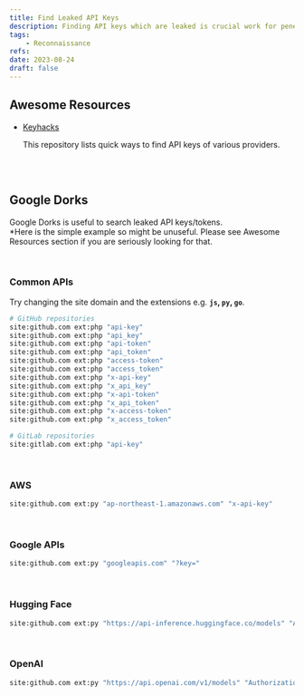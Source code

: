 ```yaml
---
title: Find Leaked API Keys
description: Finding API keys which are leaked is crucial work for penetration testing or bug bounty. If we found the API keys leaked, sensitive information is at risk of being stolen. So immediate actions must be taken.
tags:
    - Reconnaissance
refs:
date: 2023-08-24
draft: false
---
```


## Awesome Resources

- [Keyhacks](https://github.com/streaak/keyhacks)
    
    This repository lists quick ways to find API keys of various providers.

<br /><br />

## Google Dorks

Google Dorks is useful to search leaked API keys/tokens.  
*Here is the simple example so might be unuseful. Please see Awesome Resources section if you are seriously looking for that.

<br />

### Common APIs

Try changing the site domain and the extensions e.g. **`js`, `py`, `go`**.

```sh
# GitHub repositories
site:github.com ext:php "api-key"
site:github.com ext:php "api_key"
site:github.com ext:php "api-token"
site:github.com ext:php "api_token"
site:github.com ext:php "access-token"
site:github.com ext:php "access_token"
site:github.com ext:php "x-api-key"
site:github.com ext:php "x_api_key"
site:github.com ext:php "x-api-token"
site:github.com ext:php "x_api_token"
site:github.com ext:php "x-access-token"
site:github.com ext:php "x_access_token"

# GitLab repositories
site:gitlab.com ext:php "api-key"
```

<br />

### AWS

```sh
site:github.com ext:py "ap-northeast-1.amazonaws.com" "x-api-key"
```

<br />

### Google APIs

```sh
site:github.com ext:py "googleapis.com" "?key="
```

<br />

### Hugging Face

```sh
site:github.com ext:py "https://api-inference.huggingface.co/models" "Authorization: Bearer"
```

<br />

### OpenAI

```sh
site:github.com ext:py "https://api.openai.com/v1/models" "Authorization: Bearer"
```
